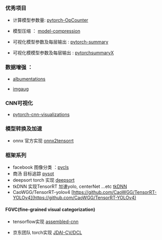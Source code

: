 ### 优秀项目

- 计算模型参数量:  [pytorch-OpCounter](https://github.com/Lyken17/pytorch-OpCounter) 

- 模型压缩 ： [model-compression](https://github.com/666DZY666/model-compression)

- 可视化模型参数及每层输出 : [pytorch-summary](https://github.com/sksq96/pytorch-summary)

- 可视化模模型参数及每层输出 : [pytorchsummaryX](https://github.com/nmhkahn/torchsummaryX)

### 数据增强 ：

- [albumentations](https://github.com/albumentations-team/albumentations)

- [imgaug](https://github.com/aleju/imgaug)

### CNN可视化
- [pytorch-cnn-visualizations](https://github.com/utkuozbulak/pytorch-cnn-visualizations)

### 模型转换及加速

- onnx 官方实现 [onnx2tensorrt](https://github.com/onnx/onnx-tensorrt)


### 框架系列

- facebook 图像分类 ：[pycls](https://github.com/facebookresearch/pycls)
- 商汤 目标追踪 [pysot](https://github.com/STVIR/pysot)
- deepsort torch 实现 [deepsort](https://github.com/ZQPei/deep_sort_pytorch)
- tkDNN 实现TensorRT 加速yolo, centerNet ...etc [tkDNN](https://github.com/ceccocats/tkDNN)
- CaoWGG/TensorRT-yolov4 [https://github.com/CaoWGG/TensorRT-YOLOv4](https://github.com/CaoWGG/TensorRT-YOLOv4)



#### FGVC(fine-grained visual categorization)

- tensorflow实现 [assembled-cnn](https://github.com/clovaai/assembled-cnn)

- 京东团队 torch实现 [JDAI-CV/DCL](https://github.com/JDAI-CV/DCL)




